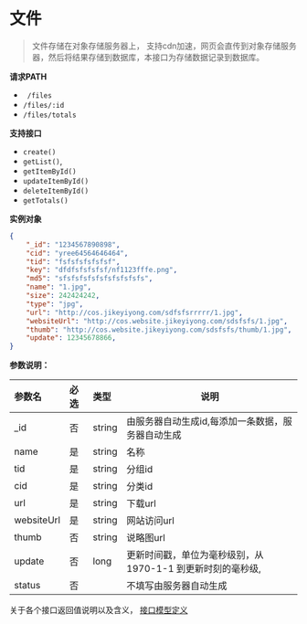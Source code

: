 # 文件

> 文件存储在对象存储服务器上， 支持cdn加速，网页会直传到对象存储服务器，然后将结果存储到数据库，本接口为存储数据记录到数据库。

**请求PATH**

- ` /files`
- `/files/:id`
- `/files/totals`

**支持接口**

- `create()`
- `getList()`,
-  `getItemById()`
- `updateItemById()`
- `deleteItemById()`
- `getTotals()`

**实例对象**

```json
{
    "_id": "1234567890898",
    "cid": "yree64564646464",
    "tid": "fsfsfsfsfsfsf",
    "key": "dfdfsfsfsfsf/nf1123fffe.png",
    "md5": "sfsfsfsfsfsfsfsfsfsfs",
    "name": "1.jpg",
    "size": 242424242,
    "type": "jpg",
    "url": "http://cos.jikeyiyong.com/sdfsfsrrrrr/1.jpg",
    "websiteUrl": "http://cos.website.jikeyiyong.com/sdsfsfs/1.jpg",
    "thumb": "http://cos.website.jikeyiyong.com/sdsfsfs/thumb/1.jpg",
    "update": 12345678866,
}

```

**参数说明：** 

| 参数名     | 必选 | 类型   | 说明                                                       |
| :--------- | :--- | :----- | ---------------------------------------------------------- |
| _id        | 否   | string | 由服务器自动生成id,每添加一条数据，服务器自动生成          |
| name       | 是   | string | 名称                                                       |
| tid        | 是   | string | 分组id                                                     |
| cid        | 是   | string | 分类id                                                     |
| url        | 是   | string | 下载url                                                    |
| websiteUrl | 是   | string | 网站访问url                                                |
| thumb      | 否   | string | 说略图url                                                  |
| update     | 否   | long   | 更新时间戳，单位为毫秒级别，从1970-1-1 到更新时刻的毫秒级, |
| status     | 否   |        | 不填写由服务器自动生成                                     |




关于各个接口返回值说明以及含义， [接口模型定义](公共定义/接口模型定义.md)